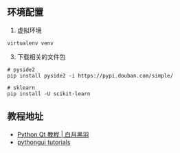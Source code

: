 ## 环境配置

1. 虚拟环境

```shell
virtualenv venv
```

3. 下载相关的文件包

```shell
# pyside2
pip install pyside2 -i https://pypi.douban.com/simple/

# sklearn
pip install -U scikit-learn
```

## 教程地址

- [Python Qt 教程 | 白月黑羽](https://www.byhy.net/tut/py/gui/qt_01/)
- [pythongui tutorials](https://www.pythonguis.com/tutorials/)
